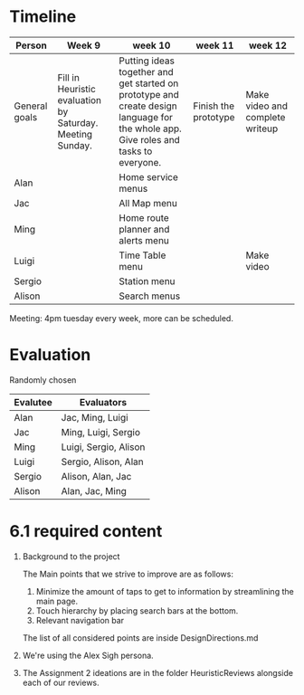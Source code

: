 # Timeline
| Person | Week 9                       | week 10                                                                                   | week 11              | week 12        |
| ------ | ---------------------------- | ----------------------------------------------------------------------------------------- | -------------------- | -------------- |
| General goals | Fill in Heuristic evaluation by Saturday. Meeting Sunday. | Putting ideas together and get started on prototype and create design language for the whole app. Give roles and tasks to everyone. | Finish the prototype | Make video and complete writeup |
| Alan   |  | Home service menus |  |  |
| Jac    |  | All Map menu |                      |                |
| Ming   |  | Home route planner and alerts menu |                      |                |
| Luigi  |  | Time Table menu |                      | Make video |
| Sergio |  | Station menu |                      |                |
| Alison |  | Search menus |                      |                |

Meeting: 4pm tuesday every week, more can be scheduled.

# Evaluation

Randomly chosen

| Evalutee | Evaluators            |
| -------- | --------------------- |
| Alan     | Jac, Ming, Luigi      |
| Jac      | Ming, Luigi, Sergio   |
| Ming     | Luigi, Sergio, Alison |
| Luigi    | Sergio, Alison, Alan  |
| Sergio   | Alison, Alan, Jac     |
| Alison   | Alan, Jac, Ming       |



# 6.1 required content

1. Background to the project

   The Main points that we strive to improve are as follows:

   1. Minimize the amount of taps to get to information by streamlining the main page.
   2. Touch hierarchy by placing search bars at the bottom.
   3. Relevant navigation bar

   The list of all considered points are inside DesignDirections.md

2. We're using the Alex Sigh persona.

3. The Assignment 2 ideations are in the folder HeuristicReviews alongside each of our reviews. 

